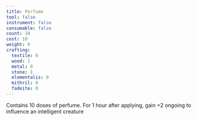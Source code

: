 ```yaml
---
title: Perfume
tool: false
instrument: false
consumable: false
count: 10
cost: 10
weight: 0
crafting:
  textile: 0
  wood: 1
  metal: 0
  stone: 1
  elementalis: 0
  mithril: 0
  fadeite: 0
---
```

Contains 10 doses of perfume. For 1 hour after applying, gain +2 ongoing to influence an intelligent creature
